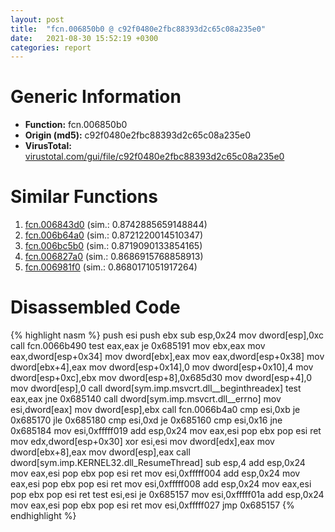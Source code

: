 ```yaml
---
layout: post
title:  "fcn.006850b0 @ c92f0480e2fbc88393d2c65c08a235e0"
date:   2021-08-30 15:52:19 +0300
categories: report
---
```


# Generic Information
- **Function:** fcn.006850b0
- **Origin (md5):** c92f0480e2fbc88393d2c65c08a235e0
- **VirusTotal:** [virustotal.com/gui/file/c92f0480e2fbc88393d2c65c08a235e0][virustotal_ref]



# Similar Functions

1. [fcn.006843d0][similar_1_ref] (sim.: 0.8742885659148844)
2. [fcn.006b64a0][similar_2_ref] (sim.: 0.8721220014510347)
3. [fcn.006bc5b0][similar_3_ref] (sim.: 0.8719090133854165)
4. [fcn.006827a0][similar_4_ref] (sim.: 0.8686915768858913)
5. [fcn.006981f0][similar_5_ref] (sim.: 0.8680171051917264)


# Disassembled Code

{% highlight nasm %}
push esi
push ebx
sub esp,0x24
mov dword[esp],0xc
call fcn.0066b490
test eax,eax
je 0x685191
mov ebx,eax
mov eax,dword[esp+0x34]
mov dword[ebx],eax
mov eax,dword[esp+0x38]
mov dword[ebx+4],eax
mov dword[esp+0x14],0
mov dword[esp+0x10],4
mov dword[esp+0xc],ebx
mov dword[esp+8],0x685d30
mov dword[esp+4],0
mov dword[esp],0
call dword[sym.imp.msvcrt.dll__beginthreadex]
test eax,eax
jne 0x685140
call dword[sym.imp.msvcrt.dll__errno]
mov esi,dword[eax]
mov dword[esp],ebx
call fcn.0066b4a0
cmp esi,0xb
je 0x685170
jle 0x685180
cmp esi,0xd
je 0x685160
cmp esi,0x16
jne 0x685184
mov esi,0xfffff019
add esp,0x24
mov eax,esi
pop ebx
pop esi
ret 
mov edx,dword[esp+0x30]
xor esi,esi
mov dword[edx],eax
mov dword[ebx+8],eax
mov dword[esp],eax
call dword[sym.imp.KERNEL32.dll_ResumeThread]
sub esp,4
add esp,0x24
mov eax,esi
pop ebx
pop esi
ret 
mov esi,0xfffff004
add esp,0x24
mov eax,esi
pop ebx
pop esi
ret 
mov esi,0xfffff008
add esp,0x24
mov eax,esi
pop ebx
pop esi
ret 
test esi,esi
je 0x685157
mov esi,0xfffff01a
add esp,0x24
mov eax,esi
pop ebx
pop esi
ret 
mov esi,0xfffff027
jmp 0x685157
{% endhighlight %}


[similar_1_ref]: /report/fcn.006843d0@c92f0480e2fbc88393d2c65c08a235e0
[similar_2_ref]: /report/fcn.006b64a0@c92f0480e2fbc88393d2c65c08a235e0
[similar_3_ref]: /report/fcn.006bc5b0@c92f0480e2fbc88393d2c65c08a235e0
[similar_4_ref]: /report/fcn.006827a0@c92f0480e2fbc88393d2c65c08a235e0
[similar_5_ref]: /report/fcn.006981f0@c92f0480e2fbc88393d2c65c08a235e0
[virustotal_ref]: https://www.virustotal.com/gui/file/c92f0480e2fbc88393d2c65c08a235e0